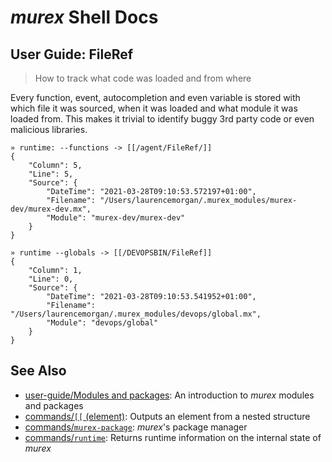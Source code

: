 # _murex_ Shell Docs

## User Guide: FileRef

> How to track what code was loaded and from where

Every function, event, autocompletion and even variable is stored with which
file it was sourced, when it was loaded and what module it was loaded from.
This makes it trivial to identify buggy 3rd party code or even malicious
libraries.

    » runtime: --functions -> [[/agent/FileRef/]]
    {
        "Column": 5,
        "Line": 5,
        "Source": {
            "DateTime": "2021-03-28T09:10:53.572197+01:00",
            "Filename": "/Users/laurencemorgan/.murex_modules/murex-dev/murex-dev.mx",
            "Module": "murex-dev/murex-dev"
        }
    }
    
    » runtime --globals -> [[/DEVOPSBIN/FileRef]]
    {
        "Column": 1,
        "Line": 0,
        "Source": {
            "DateTime": "2021-03-28T09:10:53.541952+01:00",
            "Filename": "/Users/laurencemorgan/.murex_modules/devops/global.mx",
            "Module": "devops/global"
        }
    }

## See Also

* [user-guide/Modules and packages](../user-guide/modules.md):
  An introduction to _murex_ modules and packages
* [commands/`[[` (element)](../commands/element.md):
  Outputs an element from a nested structure
* [commands/`murex-package`](../commands/murex-package.md):
  _murex_'s package manager
* [commands/`runtime`](../commands/runtime.md):
  Returns runtime information on the internal state of _murex_